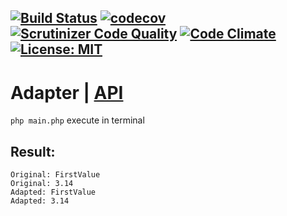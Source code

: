 [![Build Status](https://travis-ci.org/Jagepard/PhpDesignPatterns-Adapter.svg?branch=master)](https://travis-ci.org/Jagepard/PhpDesignPatterns-Adapter)
[![codecov](https://codecov.io/gh/Jagepard/PhpDesignPatterns-Adapter/branch/master/graph/badge.svg)](https://codecov.io/gh/Jagepard/PhpDesignPatterns-Adapter)
[![Scrutinizer Code Quality](https://scrutinizer-ci.com/g/Jagepard/PhpDesignPatterns-Adapter/badges/quality-score.png?b=master)](https://scrutinizer-ci.com/g/Jagepard/PhpDesignPatterns-Adapter/?branch=master)
[![Code Climate](https://codeclimate.com/github/Jagepard/PhpDesignPatterns-Adapter/badges/gpa.svg)](https://codeclimate.com/github/Jagepard/PhpDesignPatterns-Adapter)
[![License: MIT](https://img.shields.io/badge/license-MIT-498e7f.svg)](https://mit-license.org/)
-----

# Adapter | [API](https://github.com/Jagepard/PhpDesignPatterns-Adapter/blob/master/docs.md "Documentation API")
```php main.php``` execute in terminal

## Result:
```
Original: FirstValue 
Original: 3.14 
Adapted: FirstValue 
Adapted: 3.14 
```